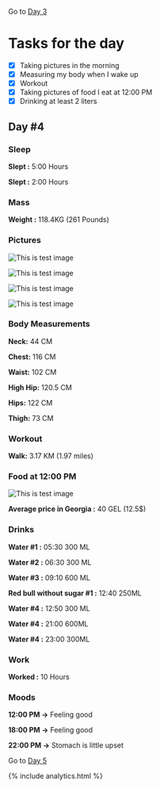 Go to [Day 3](https://groot.ge/day3)

# Tasks for the day

- [x] Taking pictures in the morning
- [x] Measuring my body when I wake up
- [x] Workout
- [x] Taking pictures of food I eat at 12:00 PM
- [x] Drinking at least 2 liters

## Day #4

### Sleep

**Slept :** 5:00 Hours

**Slept :** 2:00 Hours

### Mass

**Weight :** 118.4KG (261 Pounds)

### Pictures

![This is test image](./assets/4/front.jpg)

![This is test image](./assets/4/left.jpg)

![This is test image](./assets/4/back.jpg)

![This is test image](./assets/4/right.jpg)

### Body Measurements

**Neck:** 44 CM

**Chest:** 116 CM

**Waist:** 102 CM

**High Hip:** 120.5 CM

**Hips:** 122 CM

**Thigh:** 73 CM

### Workout

**Walk:** 3.17 KM (1.97 miles)

### Food at 12:00 PM

![This is test image](./assets/4/food.png)

**Average price in Georgia :** 40 GEL (12.5$)

### Drinks

**Water #1 :** 05:30 300 ML

**Water #2 :** 06:30 300 ML

**Water #3 :** 09:10 600 ML

**Red bull without sugar #1 :** 12:40 250ML

**Water #4 :** 12:50 300 ML

**Water #4 :** 21:00 600ML

**Water #4 :** 23:00 300ML

### Work

**Worked :** 10 Hours

### Moods

**12:00 PM ->** Feeling good

**18:00 PM ->** Feeling good

**22:00 PM ->** Stomach is little upset

Go to [Day 5](https://groot.ge/day5)

{% include analytics.html %}
